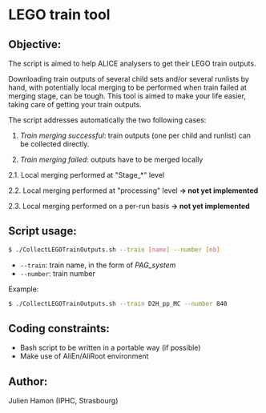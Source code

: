 # LEGO train tool


## Objective:

The script is aimed to help ALICE analysers to get their LEGO train outputs.

Downloading train outputs of several child sets and/or several runlists by hand, with potentially local merging to be performed when train failed at merging stage, can be tough. This tool is aimed to make your life easier, taking care of getting your train outputs.

The script addresses automatically the two following cases:

1. *Train merging successful*: train outputs (one per child and runlist) can be collected directly.

2. *Train merging failed*: outputs have to be merged locally

2.1. Local merging performed at "Stage_*" level

2.2. Local merging performed at "processing" level **&rarr; not yet implemented**

2.3. Local merging performed on a per-run basis **&rarr; not yet implemented**


## Script usage:

```sh
$ ./CollectLEGOTrainOutputs.sh --train [name] --number [nb]
```
- ```--train```:  train name, in the form of *PAG_system*
- ```--number```:  train number

Example:
```sh
$ ./CollectLEGOTrainOutputs.sh --train D2H_pp_MC --number 840
```


## Coding constraints:

- Bash script to be written in a portable way (if possible)
- Make use of AliEn/AliRoot environment


## Author:

Julien Hamon (IPHC, Strasbourg)